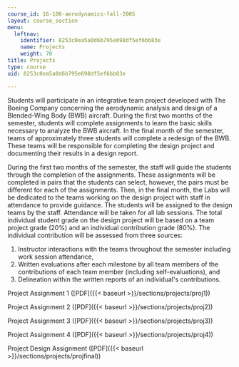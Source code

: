 ```yaml
---
course_id: 16-100-aerodynamics-fall-2005
layout: course_section
menu:
  leftnav:
    identifier: 8253c0ea5a0d6b795e698df5ef6bb83e
    name: Projects
    weight: 70
title: Projects
type: course
uid: 8253c0ea5a0d6b795e698df5ef6bb83e

---
```


Students will participate in an integrative team project developed with The Boeing Company concerning the aerodynamic analysis and design of a Blended-Wing Body (BWB) aircraft. During the first two months of the semester, students will complete assignments to learn the basic skills necessary to analyze the BWB aircraft. In the final month of the semester, teams of approximately three students will complete a redesign of the BWB. These teams will be responsible for completing the design project and documenting their results in a design report.

During the first two months of the semester, the staff will guide the students through the completion of the assignments. These assignments will be completed in pairs that the students can select, however, the pairs must be different for each of the assignments. Then, in the final month, the Labs will be dedicated to the teams working on the design project with staff in attendance to provide guidance. The students will be assigned to the design teams by the staff. Attendance will be taken for all lab sessions. The total individual student grade on the design project will be based on a team project grade (20%) and an individual contribution grade (80%). The individual contribution will be assessed from three sources:

1.  Instructor interactions with the teams throughout the semester including work session attendance,
2.  Written evaluations after each milestone by all team members of the contributions of each team member (including self-evaluations), and
3.  Delineation within the written reports of an individual's contributions.

Project Assignment 1 ([PDF]({{< baseurl >}}/sections/projects/proj1))

Project Assignment 2 ([PDF]({{< baseurl >}}/sections/projects/proj2))

Project Assignment 3 ([PDF]({{< baseurl >}}/sections/projects/proj3))

Project Assignment 4 ([PDF]({{< baseurl >}}/sections/projects/proj4))

Project Design Assignment ([PDF]({{< baseurl >}}/sections/projects/projfinal))